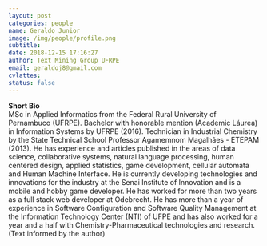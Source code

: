 ```yaml
---
layout: post
categories: people
name: Geraldo Junior
image: /img/people/profile.png
subtitle: 
date: 2018-12-15 17:16:27
author: Text Mining Group UFRPE
email: geraldoj8@gmail.com
cvlattes: 
status: false
---
```


<b>Short Bio</b><br/>
MSc in Applied Informatics from the Federal Rural University of Pernambuco (UFRPE). Bachelor with honorable mention (Academic Láurea) in Information Systems by UFRPE (2016). Technician in Industrial Chemistry by the State Technical School Professor Agamemnom Magalhães - ETEPAM (2013). He has experience and articles published in the areas of data science, collaborative systems, natural language processing, human centered design, applied statistics, game development, cellular automata and Human Machine Interface. He is currently developing technologies and innovations for the industry at the Senai Institute of Innovation and is a mobile and hobby game developer. He has worked for more than two years as a full stack web developer at Odebrecht. He has more than a year of experience in Software Configuration and Software Quality Management at the Information Technology Center (NTI) of UFPE and has also worked for a year and a half with Chemistry-Pharmaceutical technologies and research.(Text informed by the author)